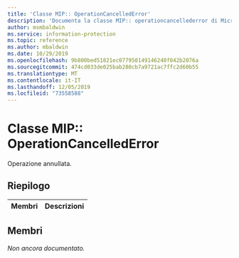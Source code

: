 ```yaml
---
title: 'Classe MIP:: OperationCancelledError'
description: 'Documenta la classe MIP:: operationcancellederror di Microsoft Information Protection (MIP) SDK.'
author: msmbaldwin
ms.service: information-protection
ms.topic: reference
ms.author: mbaldwin
ms.date: 10/29/2019
ms.openlocfilehash: 9b800bed51821ec077950149146240f042b2076a
ms.sourcegitcommit: 474cd033de025bab280cb7a9721ac7ffc2d60b55
ms.translationtype: MT
ms.contentlocale: it-IT
ms.lasthandoff: 12/05/2019
ms.locfileid: "73558588"
---
```

# <a name="class-mipoperationcancellederror"></a>Classe MIP:: OperationCancelledError 
Operazione annullata.
  
## <a name="summary"></a>Riepilogo
 Membri                        | Descrizioni                                
--------------------------------|---------------------------------------------
  
## <a name="members"></a>Membri
_Non ancora documentato._
